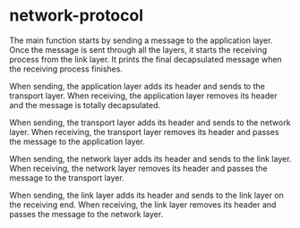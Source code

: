 # network-protocol

The main function starts by sending a message to the application layer. Once the message is sent through all the layers, it starts the receiving process from the link layer. It prints the final decapsulated message when the receiving process finishes. 

When sending, the application layer adds its header and sends to the transport layer. When receiving, the application layer removes its header and the message is totally decapsulated. 

When sending, the transport layer adds its header and sends to the network layer. When receiving, the transport layer removes its header and passes the message to the application layer. 

When sending, the network layer adds its header and sends to the link layer. When receiving, the network layer removes its header and passes the message to the transport layer. 

When sending, the link layer adds its header and sends to the link layer on the receiving end. When receiving, the link layer removes its header and passes the message to the network layer. 
